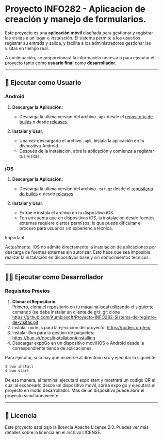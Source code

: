 # Proyecto INFO282 - Aplicacion de creación y manejo de formularios.

Este proyecto es una **aplicación móvil** diseñada para gestionar y registrar las visitas a un lugar o instalación. El sistema permite a los usuarios registrar su entrada y salida, y facilita a los administradores gestionar las visitas en tiempo real.

A continuación, se proporcionará la información necesaria para ejecutar el proyecto tanto como **usuario final** como **desarrollador**.

---

## 🚀 Ejecutar como Usuario

### Android

1. **Descargar la Aplicación:**
   - Descarga la ultima version del archivo `.apk` desde el [repositorio de builds](https://github.com/Kumblesoft/Proyecto-INFO282-Sistema-de-registro-de-visitas/tree/prod/builds) o desde [releases](https://github.com/Kumblesoft/Proyecto-INFO282-Sistema-de-registro-de-visitas/releases).
   
2. **Instalar y Usar:**
   - Una vez descargado el archivo `.apk`, instala la aplicación en tu dispositivo Android.
   - Después de la instalación, abre la aplicación y comienza a registrar tus visitas.

### iOS

1. **Descargar la Aplicación:**
   - Descarga la ultima version del archivo `.tar.gz` desde el [repositorio de builds](https://github.com/Kumblesoft/Proyecto-INFO282-Sistema-de-registro-de-visitas/tree/prod/builds) o desde [releases](https://github.com/Kumblesoft/Proyecto-INFO282-Sistema-de-registro-de-visitas/releases).

2. **Instalar y Usar:**
   - Extrae e instala el archivo en tu dispositivo iOS. 
   - Ten en cuenta que en dispositivos iOS, la instalación desde fuentes externas requiere ciertos permisos, lo que puede dificultar el proceso para usuarios sin experiencia técnica.

> [!IMPORTANT] 
> Actualmente, iOS no admite directamente la instalación de aplicaciones por descarga de fuentes externas sin autorizar. Esto hace que sea imposible realizar la instalación en dispositivos base y sin conocimientos técnicos.

---

## 👨‍💻 Ejecutar como Desarrollador

### Requisitos Previos

1. **Clonar el Repositorio**  
   Primero, clona el repositorio en tu máquina local utilizando el siguiente comando (se debe instalar un cliente de git):
   git clone https://github.com/Kumblesoft/Proyecto-INFO282-Sistema-de-registro-de-visitas.git
2. Instalar node.js para la ejecucion del proyecto: https://nodejs.org/en/
3. Instalar Bun para la gestion de paquetes: https://bun.sh/docs/installation#installing
4. Descargar expoGo en un dispositivo movil IOS o Android desde la correspondiente tienda de aplicaciones.

Para ejecutar, solo hay que moverse al directorio src y ejecutar lo siguiente:
```bash
$ bun install
$ bun start
```
De esa manera, el terminal ejecutará expo start y mostrará un codigo QR el cual al escanearlo desde un dispositivo movil,
abrirá expo go y ejecutara el proyecto en modo desarrollador. Mas de un dispositivo puede abrir el proyecto simultaneamente.

---

## 📜 Licencia
Este proyecto está bajo la licencia Apache License 2.0. Puedes ver más detalles sobre la licencia en el archivo LICENSE.

